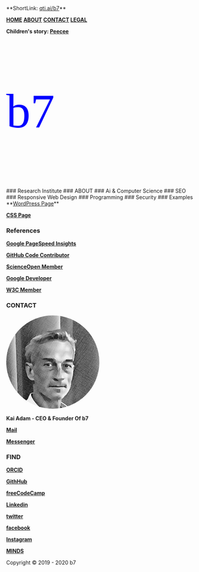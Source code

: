 <head>
<link rel="apple-touch-icon" sizes="180x180" href="/apple-touch-icon.png">
<link rel="icon" type="image/png" sizes="32x32" href="/favicon-32x32.png">
<link rel="icon" type="image/png" sizes="16x16" href="/favicon-16x16.png">
<link rel="manifest" href="/site.webmanifest">
<meta name="viewport" content="width=device-width, initial-scale=1">
<style>
.ubuntu {
  font-family: "Ubuntu";
}
</style>
<style>
img {
  border-radius: 50%;
}
</style>
<style>
body {
  background-image: url('b7.gif');
  background-repeat: no-repeat;
  background-attachment: fixed; 
  background-size: 100% 100%;
}
</style>
</head>
<audio src="b7.mp3" autoplay=""></audio>
**ShortLink: <a href="https://qti.ai/b7" target="_blank">qti.ai/b7</a>**

**<a href="https://b7.github.io" >HOME</a> <a href="https://b7.github.io/#about" >ABOUT</a> <a href="https://b7.github.io/#contact" >CONTACT</a> <a href="https://b7.github.io/legal" >LEGAL</a>**

**Children's story: <a href="https://b7.github.io/peecee" >Peecee</a>**

<p class="ubuntu" style="font-size:130px ; color:blue">b7</p>
### Research Institute
### ABOUT
### Ai & Computer Science
### SEO
### Responsive Web Design
### Programming
### Security
### Examples
**<a href="https://vvv.clan.rip" target="_blank">WordPress Page</a>**

**<a href="https://b7.github.io/css-page" target="_blank">CSS Page</a>**

### References
**<a href="https://developers.google.com/speed/pagespeed/insights/?&url=https://b7.github.io&tab=desktop" target="_blank">Google PageSpeed Insights</a>**

**<a href="https://github.com/b7" target="_blank">GitHub Code Contributor</a>**

**<a href="https://scienceopen.com/user/kaiadam" target="_blank">ScienceOpen Member</a>**

**<a href="https://meetup.com/gdg-berlin/members/317209905" target="_blank">Google Developer</a>**

**<a href="https://w3.org/community/opengov/wiki/User:Kaiadam" target="_blank">W3C Member</a>**

### CONTACT
<img src="Kai-Adam.png" alt="Kai Adam" width="250px" height="250">

**Kai Adam - CEO & Founder Of b7**

**<a href="mailto:	b7.github@gmail.com" target="_blank">Mail</a>**

**<a href="https://m.me/b7.github.io" target="_blank">Messenger</a>**

### FIND
**<a href="https://orcid.org/0000-0001-7640-7251" target="_blank">ORCID</a>**

**<a href="https://github.com/b7" target="_blank">GithHub</a>**

**<a href="https://freecodecamp.org/b7g" target="_blank">freeCodeCamp</a>**

**<a href="https://linkedin.com/in/kai-adam" target="_blank">Linkedin</a>**

**<a href="https://twitter.com/b7git" target="_blank">twitter</a>**

**<a href="https://facebook.com/b7.github.io" target="_blank">facebook</a>**

**<a href="https://instagram.com/b7.github.io" target="_blank">Instagram</a>**

**<a href="https://minds.com/b7git/" target="_blank">MINDS</a>**

Copyright © 2019 - 2020 b7

